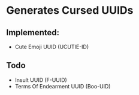 # Generates Cursed UUIDs

## Implemented:

- Cute Emoji UUID (UCUTIE-ID)

## Todo 

- Insult UUID (F-UUID)
- Terms Of Endearment UUID (Boo-UID)

